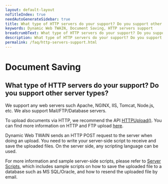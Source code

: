 ```yaml
---
layout: default-layout
noTitleIndex: true
needAutoGenerateSidebar: true
title: What type of HTTP servers do your support? Do you support other server types?
keywords: Dynamic Web TWAIN, Document Saving, HTTP servers support
breadcrumbText: What type of HTTP servers do your support? Do you support other server types?
description: What type of HTTP servers do your support? Do you support other server types?
permalink: /faq/http-servers-support.html
---
```


# Document Saving

## What type of HTTP servers do your support? Do you support other server types?

We support any web servers such Apache, NGINX, IIS, Tomcat, Node.js, etc. We also support Mail/FTP/Database servers.

To upload documents via HTTP, we recommend the API <a href="{{site.info}}api/WebTwain_IO.html#httpupload" target="_blank">HTTPUpload()</a>. You can find more information on HTTP and FTP upload <a href="{{site.indepth}}features/output.html#upload" target="_blank">here</a>.

Dynamic Web TWAIN sends an HTTP POST request to the server when doing an upload. You need to write your server-side script to receive and save the uploaded files. On the server side, any scripting language can be used.

For more information and sample server-side scripts, please refer to <a href="{{site.indepth}}development/Server-script.html" target="_blank">Server Scripts</a>, which includes sample scripts on how to save the uploaded file to a database such as MS SQL/Oracle, and how to resend the uploaded file by email.
